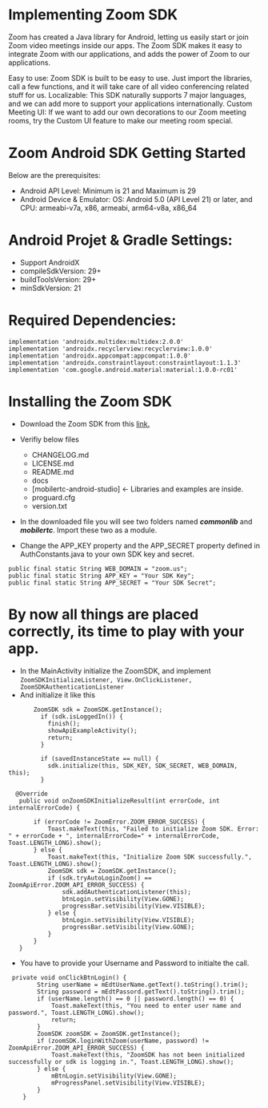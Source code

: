 # Implementing Zoom SDK
Zoom has created a Java library for Android, letting us easily start or join Zoom video meetings inside our apps. The Zoom SDK makes it easy to integrate Zoom with our applications, and adds the power of Zoom to our applications.

Easy to use: Zoom SDK is built to be easy to use. Just import the libraries, call a few functions, and it will take care of all video conferencing related stuff for us.
Localizable: This SDK naturally supports 7 major languages, and we can add more to support your applications internationally.
Custom Meeting UI: If we want to add our own decorations to our Zoom meeting rooms, try the Custom UI feature to make our meeting room special.

# Zoom Android SDK Getting Started
Below are the prerequisites:
- Android API Level: Minimum is 21 and Maximum is 29
- Android Device & Emulator: OS: Android 5.0 (API Level 21) or later, and 
CPU: armeabi-v7a, x86, armeabi, arm64-v8a, x86_64
# Android Projet & Gradle Settings:
- Support AndroidX
- compileSdkVersion: 29+
- buildToolsVersion: 29+
- minSdkVersion: 21
# Required Dependencies:
```
implementation 'androidx.multidex:multidex:2.0.0'
implementation 'androidx.recyclerview:recyclerview:1.0.0'
implementation 'androidx.appcompat:appcompat:1.0.0'
implementation 'androidx.constraintlayout:constraintlayout:1.1.3'
implementation 'com.google.android.material:material:1.0.0-rc01'
```
# Installing the Zoom SDK
- Download the Zoom SDK from this [link.](https://github.com/zoom/zoom-sdk-android/archive/master.zip)
- Verifiy below files
  - CHANGELOG.md
  - LICENSE.md
  - README.md
  - docs
  - [mobilertc-android-studio] <- Libraries and examples are inside.
  - proguard.cfg
  - version.txt
  
 - In the downloaded file you will see two folders named ***commonlib*** and ***mobilertc***. Import these two as a module. 
  - Change the APP_KEY property and the APP_SECRET property defined in AuthConstants.java to your own SDK key and secret.
  ```
  public final static String WEB_DOMAIN = "zoom.us";
  public final static String APP_KEY = "Your SDK Key";
  public final static String APP_SECRET = "Your SDK Secret";
  ```
# By now all things are placed correctly, its time to play with your app.
- In the MainActivity initialize the ZoomSDK, and implement ``` ZoomSDKInitializeListener, View.OnClickListener, ZoomSDKAuthenticationListener ```
- And initialize it like this
 ``` 
        ZoomSDK sdk = ZoomSDK.getInstance();
          if (sdk.isLoggedIn()) {
            finish();
            showApiExampleActivity();
            return;
          }

          if (savedInstanceState == null) {
            sdk.initialize(this, SDK_KEY, SDK_SECRET, WEB_DOMAIN, this);
          }
 ```
 
 ```
   @Override
    public void onZoomSDKInitializeResult(int errorCode, int internalErrorCode) {

        if (errorCode != ZoomError.ZOOM_ERROR_SUCCESS) {
            Toast.makeText(this, "Failed to initialize Zoom SDK. Error: " + errorCode + ", internalErrorCode=" + internalErrorCode, Toast.LENGTH_LONG).show();
        } else {
            Toast.makeText(this, "Initialize Zoom SDK successfully.", Toast.LENGTH_LONG).show();
            ZoomSDK sdk = ZoomSDK.getInstance();
            if (sdk.tryAutoLoginZoom() == ZoomApiError.ZOOM_API_ERROR_SUCCESS) {
                sdk.addAuthenticationListener(this);
                btnLogin.setVisibility(View.GONE);
                progressBar.setVisibility(View.VISIBLE);
            } else {
                btnLogin.setVisibility(View.VISIBLE);
                progressBar.setVisibility(View.GONE);
            }
        }
    }
  ```

- You have to provide your Username and Password to initialte the call. 
```
 private void onClickBtnLogin() {
        String userName = mEdtUserName.getText().toString().trim();
        String password = mEdtPassord.getText().toString().trim();
        if (userName.length() == 0 || password.length() == 0) {
            Toast.makeText(this, "You need to enter user name and password.", Toast.LENGTH_LONG).show();
            return;
        }
        ZoomSDK zoomSDK = ZoomSDK.getInstance();
        if (zoomSDK.loginWithZoom(userName, password) != ZoomApiError.ZOOM_API_ERROR_SUCCESS) {
            Toast.makeText(this, "ZoomSDK has not been initialized successfully or sdk is logging in.", Toast.LENGTH_LONG).show();
        } else {
            mBtnLogin.setVisibility(View.GONE);
            mProgressPanel.setVisibility(View.VISIBLE);
        }
    }
```
